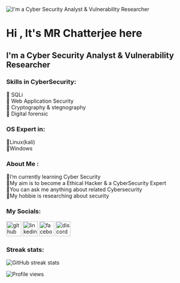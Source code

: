 ![I'm a Cyber Security Analyst & Vulnerability Researcher](https://c.tenor.com/-SV9TjUGabMAAAAC/hacker-python.gif)
# Hi , It's **MR Chatterjee** here
## I'm a Cyber Security Analyst & Vulnerability Researcher


### **Skills in CyberSecurity**:
 🔸 SQLi
 <br />
 🔸 Web Application Security
 <br />
 🔸 Cryptography & stegnography
 <br />
 🔸 Digital forensic
 <br />
 
### **OS Expert in**:
 🔸Linux(kali)
 <br />
 🔸Windows
 <br />
### **About Me** :
 🔸I’m currently learning  Cyber Security 
 <br />
 🔸My aim is to become a Ethical Hacker & a CyberSecurity Expert 
 <br />
 🔸You can ask me anything about related Cybersecurity
 <br />
 🔸My hobbie is researching about security 
 <br />
### **My Socials**:
[<img src='https://cdn.jsdelivr.net/npm/simple-icons@3.0.1/icons/github.svg' alt='github' height='40'>](https://github.com/MRChatterje)  [<img src='https://cdn.jsdelivr.net/npm/simple-icons@3.0.1/icons/linkedin.svg' alt='linkedin' height='40'>](https://www.linkedin.com/in/jayanta-chattopadhay-242148229/)  [<img src='https://cdn.jsdelivr.net/npm/simple-icons@3.0.1/icons/facebook.svg' alt='facebook' height='40'>](https://www.facebook.com/jayanta.james)  [<img src='https://cdn.jsdelivr.net/npm/simple-icons@3.0.1/icons/discord.svg' alt='discord' height='40'>](https://discord.gg/G4D2CPzdTW)  

### **Streak stats**:
![GitHub streak stats](https://github-readme-streak-stats.herokuapp.com/?user=MRChatterje)  

![Profile views](https://gpvc.arturio.dev/MRChatterje)  
